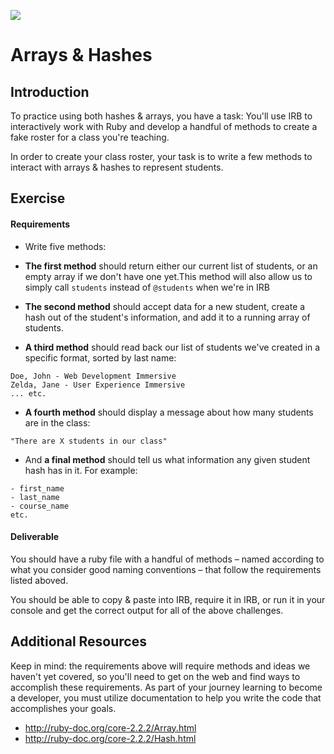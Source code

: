 ![](https://ga-dash.s3.amazonaws.com/production/assets/logo-9f88ae6c9c3871690e33280fcf557f33.png)

# Arrays & Hashes

## Introduction

To practice using both hashes & arrays, you have a task: You'll use IRB to interactively work with Ruby and develop a handful of methods to create a fake roster for a class you're teaching.

In order to create your class roster, your task is to write a few methods to interact with arrays & hashes to represent students.


## Exercise

#### Requirements

- Write five methods:

- **The first method** should return either our current list of students, or an empty array if we don't have one yet.This method will also allow us to simply call `students` instead of `@students` when we're in IRB

- **The second method** should accept data for a new student, create a hash out of the student's information, and add it to a running array of students.

- **A third method** should read back our list of students we've created in a specific format, sorted by last name:
```
Doe, John - Web Development Immersive
Zelda, Jane - User Experience Immersive
... etc.
```

- **A fourth method** should display a message about how many students are in the class:
```
"There are X students in our class"
```

- And **a final method** should tell us what information any given student hash has in it. For example:
```
- first_name
- last_name
- course_name
etc.
```

#### Deliverable

You should have a ruby file with a handful of methods – named according to what you consider good naming conventions – that follow the requirements listed aboved.

You should be able to copy & paste into IRB, require it in IRB, or run it in your console and get the correct output for all of the above challenges.

## Additional Resources

Keep in mind: the requirements above will require methods and ideas we haven't yet covered, so you'll need to get on the web and find ways to accomplish these requirements. As part of your journey learning to become a developer, you must utilize documentation to help you write the code that accomplishes your goals.

- http://ruby-doc.org/core-2.2.2/Array.html
- http://ruby-doc.org/core-2.2.2/Hash.html
